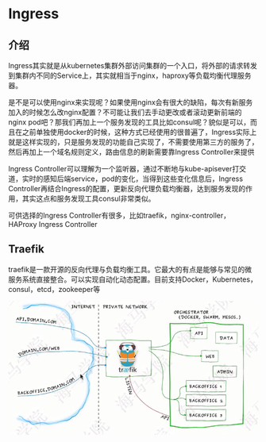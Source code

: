 # Ingress

## 介绍
Ingress其实就是从kubernetes集群外部访问集群的一个入口，将外部的请求转发到集群内不同的Service上，其实就相当于nginx，haproxy等负载均衡代理服务器。

是不是可以使用nginx来实现呢？如果使用nginx会有很大的缺陷，每次有新服务加入的时候怎么改nginx配置？不可能让我们去手动更改或者滚动更新前端的nginx pod吧？那我们再加上一个服务发现的工具比如consul呢？貌似是可以，而且在之前单独使用docker的时候，这种方式已经使用的很普遍了，Ingress实际上就是这样实现的，只是服务发现的功能自己实现了，不需要使用第三方的服务了，然后再加上一个域名规则定义，路由信息的刷新需要靠Ingress Controller来提供


Ingress Controller可以理解为一个监听器，通过不断地与kube-apisever打交道，实时的感知后端service，pod的变化，当得到这些变化信息后，Ingress Controller再结合Ingress的配置，更新反向代理负载均衡器，达到服务发现的作用，其实这点和服务发现工具consul非常类似。

可供选择的Ingress Controller有很多，比如traefik，nginx-controller，HAProxy Ingress Controller

## Traefik

traefik是一款开源的反向代理与负载均衡工具。它最大的有点是能够与常见的微服务系统直接整合。可以实现自动化动态配置。目前支持Docker，Kubernetes，consul，etcd，zookeeper等

![avatar](../images/traefik.png)